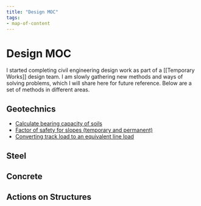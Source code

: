 ```yaml
---
title: "Design MOC"
tags: 
- map-of-content
---
```

# Design MOC
I started completing civil engineering design work as part of a [[Temporary Works]] design team. I am slowly gathering new methods and ways of solving problems, which I will share here for future reference. Below are a set of methods in different areas.

## Geotechnics
 - [Calculate bearing capacity of soils](notes/Calculate%20bearing%20capacity%20of%20soils.md)
 - [Factor of safety for slopes (temporary and permanent)](notes/Factor%20of%20safety%20for%20slopes%20(temporary%20and%20permanent).md)
 - [Converting track load to an equivalent line load](notes/Converting%20track%20load%20to%20an%20equivalent%20line%20load.md)
## Steel

## Concrete

## Actions on Structures










